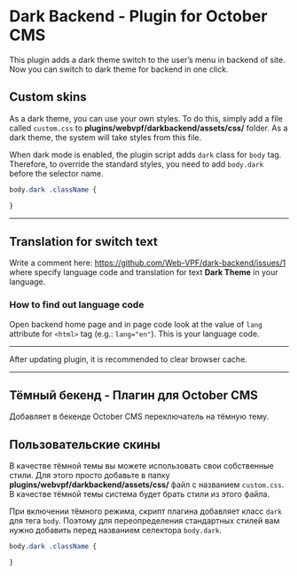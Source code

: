 # Dark Backend - Plugin for October CMS

This plugin adds a dark theme switch to the user’s menu in backend of site. Now you can switch to dark theme for backend in one click.

## Custom skins

As a dark theme, you can use your own styles. To do this, simply add a file called `custom.css` to **plugins/webvpf/darkbackend/assets/css/** folder. As a dark theme, the system will take styles from this file.

When dark mode is enabled, the plugin script adds `dark` class for `body` tag. Therefore, to override the standard styles, you need to add `body.dark` before the selector name.

```css
body.dark .className {

}
```

---

## Translation for switch text

Write a comment here: https://github.com/Web-VPF/dark-backend/issues/1 where specify language code and translation for text **Dark Theme** in your language.

### How to find out language code

Open backend home page and in page code look at the value of `lang` attribute for `<html>` tag (e.g.: `lang="en"`). This is your language code.

---

After updating plugin, it is recommended to clear browser cache.

---

## Тёмный бекенд - Плагин для October CMS

Добавляет в бекенде October CMS переключатель на тёмную тему.

## Пользовательские скины

В качестве тёмной темы вы можете использовать свои собственные стили. Для этого просто добавьте в папку **plugins/webvpf/darkbackend/assets/css/** файл с названием `custom.css`. В качестве тёмной темы система будет брать стили из этого файла.

При включении тёмного режима, скрипт плагина добавляет класс `dark` для тега `body`. Поэтому для переопределения стандартных стилей вам нужно добавить перед названием селектора `body.dark`.

```css
body.dark .className {

}
```
